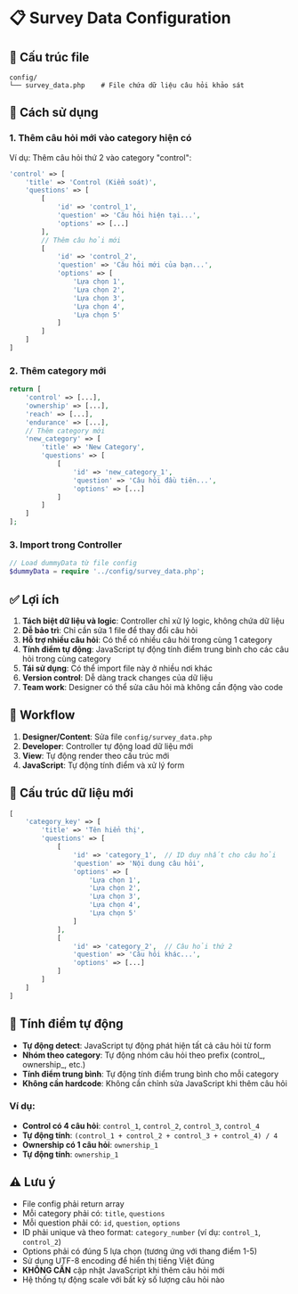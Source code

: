 # 📋 Survey Data Configuration

## 📁 Cấu trúc file

```
config/
└── survey_data.php    # File chứa dữ liệu câu hỏi khảo sát
```

## 🔧 Cách sử dụng

### 1. **Thêm câu hỏi mới vào category hiện có**
Ví dụ: Thêm câu hỏi thứ 2 vào category "control":

```php
'control' => [
    'title' => 'Control (Kiểm soát)',
    'questions' => [
        [
            'id' => 'control_1',
            'question' => 'Câu hỏi hiện tại...',
            'options' => [...]
        ],
        // Thêm câu hỏi mới
        [
            'id' => 'control_2',
            'question' => 'Câu hỏi mới của bạn...',
            'options' => [
                'Lựa chọn 1',
                'Lựa chọn 2',
                'Lựa chọn 3',
                'Lựa chọn 4',
                'Lựa chọn 5'
            ]
        ]
    ]
]
```

### 2. **Thêm category mới**
```php
return [
    'control' => [...],
    'ownership' => [...],
    'reach' => [...],
    'endurance' => [...],
    // Thêm category mới
    'new_category' => [
        'title' => 'New Category',
        'questions' => [
            [
                'id' => 'new_category_1',
                'question' => 'Câu hỏi đầu tiên...',
                'options' => [...]
            ]
        ]
    ]
];
```

### 3. **Import trong Controller**
```php
// Load dummyData từ file config
$dummyData = require '../config/survey_data.php';
```

## ✅ Lợi ích

1. **Tách biệt dữ liệu và logic**: Controller chỉ xử lý logic, không chứa dữ liệu
2. **Dễ bảo trì**: Chỉ cần sửa 1 file để thay đổi câu hỏi
3. **Hỗ trợ nhiều câu hỏi**: Có thể có nhiều câu hỏi trong cùng 1 category
4. **Tính điểm tự động**: JavaScript tự động tính điểm trung bình cho các câu hỏi trong cùng category
5. **Tái sử dụng**: Có thể import file này ở nhiều nơi khác
6. **Version control**: Dễ dàng track changes của dữ liệu
7. **Team work**: Designer có thể sửa câu hỏi mà không cần động vào code

## 🔄 Workflow

1. **Designer/Content**: Sửa file `config/survey_data.php`
2. **Developer**: Controller tự động load dữ liệu mới
3. **View**: Tự động render theo cấu trúc mới
4. **JavaScript**: Tự động tính điểm và xử lý form

## 📝 Cấu trúc dữ liệu mới

```php
[
    'category_key' => [
        'title' => 'Tên hiển thị',
        'questions' => [
            [
                'id' => 'category_1',  // ID duy nhất cho câu hỏi
                'question' => 'Nội dung câu hỏi',
                'options' => [
                    'Lựa chọn 1',
                    'Lựa chọn 2',
                    'Lựa chọn 3',
                    'Lựa chọn 4',
                    'Lựa chọn 5'
                ]
            ],
            [
                'id' => 'category_2',  // Câu hỏi thứ 2
                'question' => 'Câu hỏi khác...',
                'options' => [...]
            ]
        ]
    ]
]
```

## 🎯 Tính điểm tự động

- **Tự động detect**: JavaScript tự động phát hiện tất cả câu hỏi từ form
- **Nhóm theo category**: Tự động nhóm câu hỏi theo prefix (control_, ownership_, etc.)
- **Tính điểm trung bình**: Tự động tính điểm trung bình cho mỗi category
- **Không cần hardcode**: Không cần chỉnh sửa JavaScript khi thêm câu hỏi

### Ví dụ:
- **Control có 4 câu hỏi**: `control_1`, `control_2`, `control_3`, `control_4`
- **Tự động tính**: `(control_1 + control_2 + control_3 + control_4) / 4`
- **Ownership có 1 câu hỏi**: `ownership_1`
- **Tự động tính**: `ownership_1`

## ⚠️ Lưu ý

- File config phải return array
- Mỗi category phải có: `title`, `questions`
- Mỗi question phải có: `id`, `question`, `options`
- ID phải unique và theo format: `category_number` (ví dụ: `control_1`, `control_2`)
- Options phải có đúng 5 lựa chọn (tương ứng với thang điểm 1-5)
- Sử dụng UTF-8 encoding để hiển thị tiếng Việt đúng
- **KHÔNG CẦN** cập nhật JavaScript khi thêm câu hỏi mới
- Hệ thống tự động scale với bất kỳ số lượng câu hỏi nào
